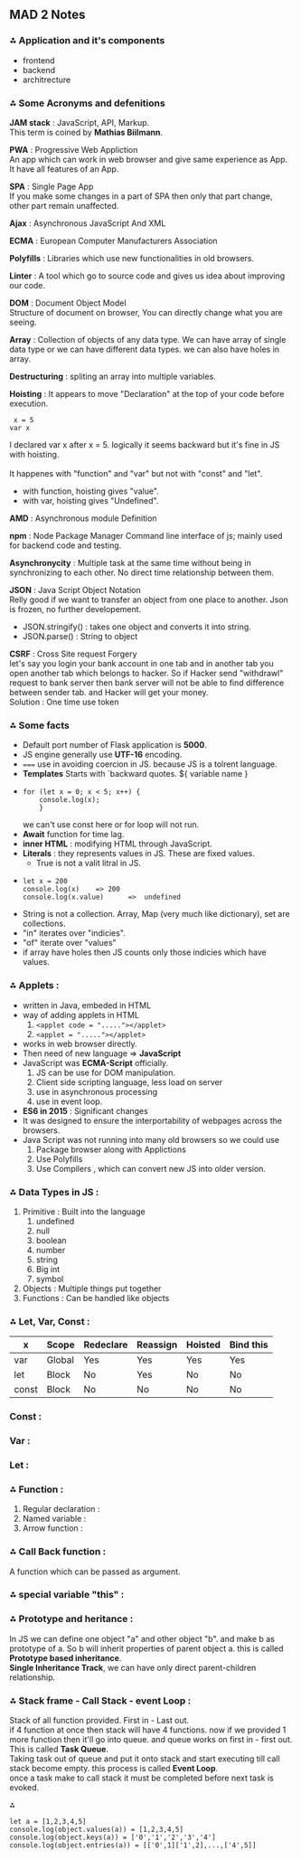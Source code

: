 ## MAD 2 Notes
### ⁂ Application and it's components
- frontend
- backend
- architrecture

### ⁂ Some Acronyms and defenitions

**JAM stack** : JavaScript, API, Markup. <br>
              This term is coined by **Mathias Biilmann**.

**PWA** : Progressive Web Appliction <br>
          An app which can work in web browser and give same experience as App. It have all features of an App.

**SPA** : Single Page App<br>
          If you make some changes in a part of SPA then only that part change, other part remain unaffected.

**Ajax** : Asynchronous JavaScript And XML

**ECMA** : European Computer Manufacturers Association

**Polyfills** : Libraries which use new functionalities in old browsers.

**Linter** : A tool which go to source code and gives us idea about improving our code.

**DOM** : Document Object Model<br>
Structure of document on browser, You can directly change what you are seeing.

**Array** : Collection of objects of any data type. We can have array of single data type or we can have different data types. we can also have holes in array.


**Destructuring** : spliting an array into multiple variables.

**Hoisting** : It appears to move "Declaration" at the top of your code before execution.
```
 x = 5
var x
```
I declared var x after x = 5. logically it seems backward but it's fine in JS with hoisting. <br>  <br>
It happenes with "function" and "var" but not with "const" and "let".
  - with function, hoisting gives "value".
  - with var, hoisting gives "Undefined".

**AMD** : Asynchronous module Definition

**npm** : Node Package Manager
  Command line interface of js; mainly used for backend code and testing.

**Asynchronycity** : Multiple task at the same time without being in synchronizing to each other. No direct time relationship between them.

**JSON** : Java Script Object Notation <br>
Relly good if we want to transfer an object from one place to another. Json is frozen, no further developement.
  - JSON.stringify() : takes one object and converts it into string.
  - JSON.parse() : String to object

**CSRF** : Cross Site request Forgery <br>
let's say you login your bank account in one tab and in another tab you open another tab which belongs to hacker. So if Hacker send "withdrawl" request to bank server then bank server will not be able to find difference between sender tab. and Hacker will get your money.<br>
Solution : One time use token

### ⁂ Some facts
- Default port number of Flask application is **5000**.
- JS engine generally use **UTF-16** encoding.
- ```===``` use in avoiding coercion in JS. because JS is a tolrent language.
- **Templates** Starts with `backward quotes.   ${ variable name }
- ```
  for (let x = 0; x < 5; x++) {
      console.log(x);
      }
  ```
  we can't use const here or for loop will not run.
- **Await** function for time lag.
- **inner HTML** : modifying HTML through JavaScript.
- **Literals** : they represents values in JS. These are fixed values.
   - True is not a valit litral in JS.
- ```
  let x = 200
  console.log(x)    => 200
  console.log(x.value)      =>  undefined
  ```
- String is not a collection. Array, Map (very much like dictionary), set are collections.
- "in" iterates over "indicies".
- "of" iterate over "values"
- if array have holes then JS counts only those indicies which have values.

### ⁂ Applets :
- written in Java, embeded in HTML
- way of adding applets in HTML
    1. ```<applet code = "....."></applet>```
    2.  ```<applet = "....."></applet>```
- works in web browser directly.
- Then need of new language => **JavaScript**
- JavaScript was **ECMA-Script** officially.
    1. JS can be use for DOM manipulation.
    2. Client side scripting language, less load on server
    3. use in asynchronous processing
    4. use in event loop.
- **ES6 in 2015** : Significant changes
- It was designed to ensure the interportability of webpages across the browsers.
- Java Script was not running into many old browsers so we could use
    1. Package browser along with Applictions
    2. Use Polyfills
    3. Use Compilers , which can convert new JS into older version.

### ⁂ Data Types in JS :
1. Primitive : Built into the language
     1. undefined
     2. null
     3. boolean
     4. number
     5. string
     6. Big int
     7. symbol
3. Objects : Multiple things put together
4. Functions : Can be handled like objects

### ⁂ Let, Var, Const :

|x|Scope|Redeclare|Reassign|Hoisted|Bind this|
|---|---|---|---|---|---|
|var| Global | Yes | Yes | Yes | Yes|
|let| Block | No | Yes | No | No |
|const| Block | No | No | No | No |

### Const :
### Var :
### Let :

### ⁂ Function :
1. Regular declaration :
2. Named variable :
3. Arrow function :

### ⁂ Call Back function :
A function which can be passed as argument.

### ⁂ special variable "this" : 

### ⁂ Prototype and heritance :
In JS we can define one object "a" and other object "b". and make b as prototype of a. So b will inherit properties of parent object a. this is called **Prototype based inheritance**.<br>
**Single Inheritance Track**, we can have only direct parent-children relationship.

### ⁂ Stack frame - Call Stack - event Loop :
Stack of all function provided. First in - Last out. <br>
if 4 function at once then stack will have 4 functions. now if we provided 1 more function then it'll go into queue. and queue works on first in - first out. This is called **Task Queue**.<br>
Taking task out of queue and put it onto stack and start executing till call stack become empty. this process is called **Event Loop**.<br>
once a task make to call stack it must be completed before next task is evoked.

⁂
```
let a = [1,2,3,4,5]
console.log(object.values(a)) = [1,2,3,4,5]
console.log(object.keys(a)) = ['0','1','2','3','4']
console.log(object.entries(a)) = [['0',1]['1',2],...,['4',5]]
```

